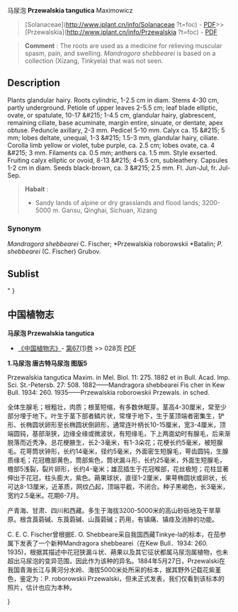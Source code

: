 马尿泡 **Przewalskia tangutica** Maximowicz

> [Solanaceae](http://www.iplant.cn/info/Solanaceae ?t=foc) - [PDF](http://iplant.cn/foc/pdf/Solanaceae.pdf)>>[Przewalskia](http://www.iplant.cn/info/Przewalskia ?t=foc) - [PDF](http://www.iplant.cn/foc/pdf/Przewalskia.pdf)

> **Comment** : 
> The roots are used as a medicine for relieving muscular spasm, pain, and swelling.
> *Mandragora shebbearei* is based on a collection (Xizang, Tinkyela) that was not seen.

## Description

Plants glandular hairy. Roots cylindric, 1-2.5 cm in diam. Stems 4-30 cm, partly underground. Petiole of upper leaves 2-5.5 cm; leaf blade elliptic, ovate, or spatulate, 10-17 &amp;#215; 1-4.5 cm, glandular hairy, glabrescent, remaining ciliate, base acuminate, margin entire, sinuate, or dentate, apex obtuse. Peduncle axillary, 2-3 mm. Pedicel 5-10 mm. Calyx ca. 15 &amp;#215; 5 mm; lobes deltate, unequal, 1-3 &amp;#215; 1.5-3 mm, glandular hairy, ciliate. Corolla limb yellow or violet, tube purple, ca. 2.5 cm; lobes ovate, ca. 4 &amp;#215; 3 mm. Filaments ca. 0.5 mm; anthers ca. 1.5 mm. Style exserted. Fruiting calyx elliptic or ovoid, 8-13 &amp;#215; 4-6.5 cm, subleathery. Capsules 1-2 cm in diam. Seeds black-brown, ca. 3 &amp;#215; 2.5 mm. Fl. Jun-Jul, fr. Jul-Sep.

> **Habait** : 
>* Sandy lands of alpine or dry grasslands and flood lands; 3200-5000 m. Gansu, Qinghai, Sichuan, Xizang

### Synonym
*Mandragora shebbearei* C. Fischer; *Przewalskia roborowskii *Batalin; *P. shebbearei* (C. Fischer) Grubov.

## Sublist
"
}
## 中国植物志

**马尿泡 Przewalskia tangutica**

* [《中国植物志》](http://www.iplant.cn/frps)- [第67(1)卷](http://www.iplant.cn/frps/vol/67(1)) >> 028页 [PDF](http://www.iplant.cn/frps/pdf/67(1)/028.pdf)

**1.马尿泡 唐古特马尿泡 图版5**

Przewalskia tangutica Maxim. in Mel. Biol. 11: 275. 1882 et in Bull. Acad. Imp. Sci. St.-Petersb. 27: 508. 1882——Mandragora shebbearei Fis cher in Kew Bull. 1934: 260. 1935——Przewalskia roborowskii Przewals. in sched.

全体生腺毛；根粗壮，肉质；根茎短缩，有多数休眠芽。茎高4-30厘米，常至少部分埋于地下。叶生于茎下部者鳞片状，常埋于地下，生于茎顶端者密集生，铲形、长椭圆状卵形至长椭圆状倒卵形，通常连叶柄长10-15厘米，宽3-4厘米，顶端圆钝，基部渐狭，边缘全缘或微波状，有短缘毛，下上两面幼时有腺毛，后来渐脱落而近秃净。总花梗腋生，长2-3毫米，有1-3朵花；花梗长约5毫米，被短腺毛。花萼筒状钟形，长约14毫米，径约5毫米，外面密生短腺毛，萼齿圆钝，生腺质缘毛；花冠檐部黄色，筒部紫色，筒状漏斗形，长约25毫米，外面生短腺毛，檐部5浅裂，裂片卵形，长约4-毫米；雄蕊插生于花冠喉部，花丝极短；花柱显著伸出于花冠，柱头膨大，紫色。蒴果球状，直径1-2厘米，果萼椭圆状或卵状，长可达8-13厘米，近革质，网纹凸起，顶端平截，不闭合。种子黑褐色，长3毫米，宽约2.5毫米。花期6-7月。

产青海、甘肃、四川和西藏。多生于海拔3200-5000米的高山砂砾地及干旱草原。根含莨菪碱、东莨菪碱、山莨菪碱；药用，有镇痛、镇痉及消肿的功能。

C. E. C. Fischer曾根据E. O. Shebbeare采自我国西藏Tinkye-la的标本，在茄参属下发表了一个新种Mandragora shebbearei（在Kew Bull．1934: 260. 1935)，根据其描述中花冠狭漏斗状、蒴果以及其它征状都属马尿泡属植物，也未超出马尿泡的变异范围，因此作为该种的异名。1884年5月27日，Przewalski在我国青海长江与黄河分水岭、海拔5000米处所采的标本，据其野外记载花紫堇色，鉴定为：P. roborowskii Przewalski，但未正式发表，我们仅看到该标本的照片，估计也应为本种。

}